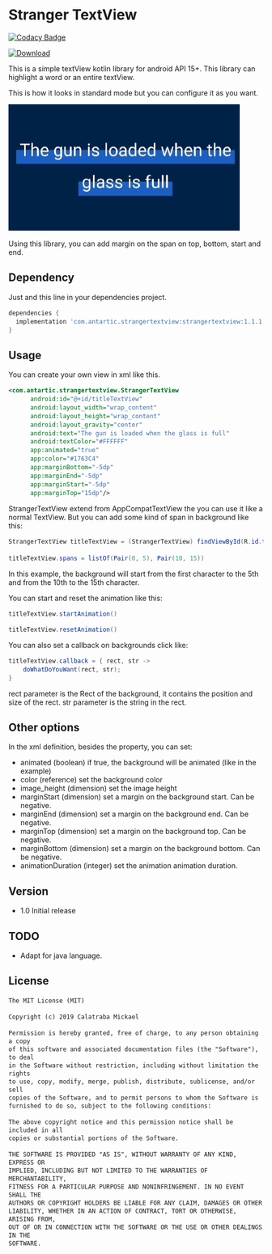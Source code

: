 # Stranger TextView

[![Codacy Badge](https://api.codacy.com/project/badge/Grade/979f7befb83841e4b4c0d5a00d654a4c)](https://app.codacy.com/app/MickaelCalatr/StrangerTextView?utm_source=github.com&utm_medium=referral&utm_content=MickaelCalatr/StrangerTextView&utm_campaign=Badge_Grade_Dashboard)

[ ![Download](https://api.bintray.com/packages/calatr/StrangerTextView/strangertextview/images/download.svg?version=1.1.1) ](https://bintray.com/calatr/StrangerTextView/strangertextview/1.1.1/link)

This is a simple textView kotlin library for android API 15+. This library can highlight a word or an entire textView.

This is how it looks in standard mode but you can configure it as you want.

![](assets/highlight_exemple.gif)

Using this library, you can add margin on the span on top, bottom, start and end.

## Dependency
Just and this line in your dependencies project.
```gradle
dependencies {
  implementation 'com.antartic.strangertextview:strangertextview:1.1.1'
}
```
## Usage
You can create your own view in xml like this.

```xml
<com.antartic.strangertextview.StrangerTextView
      android:id="@+id/titleTextView"
      android:layout_width="wrap_content"
      android:layout_height="wrap_content"
      android:layout_gravity="center"
      android:text="The gun is loaded when the glass is full"
      android:textColor="#FFFFFF"
      app:animated="true"
      app:color="#1763C4"
      app:marginBottom="-5dp"
      app:marginEnd="-5dp"
      app:marginStart="-5dp"
      app:marginTop="15dp"/>
```

StrangerTextView extend from AppCompatTextView the you can use it like a normal TextView.
But you can add some kind of span in background like this:
```java
StrangerTextView titleTextView = (StrangerTextView) findViewById(R.id.title_text_view)

titleTextView.spans = listOf(Pair(0, 5), Pair(10, 15))
```
In this example, the background will start from the first character to the 5th and from the 10th to the 15th character.


You can start and reset the animation like this:
```java
titleTextView.startAnimation()
```
```java
titleTextView.resetAnimation()
```

You can also set a callback on backgrounds click like:
```java
titleTextView.callback = { rect, str ->
    doWhatDoYouWant(rect, str);
}
```
rect parameter is the Rect of the background, it contains the position and size of the rect.
str parameter is the string in the rect.

## Other options
In the xml definition, besides the property, you can set:

-   animated (boolean) if true, the background will be animated (like in the example)
-   color (reference) set the background color
-   image_height (dimension) set the image height
-   marginStart (dimension) set a margin on the background start. Can be negative.
-   marginEnd (dimension) set a margin on the background end. Can be negative.
-   marginTop (dimension) set a margin on the background top. Can be negative.
-   marginBottom (dimension) set a margin on the background bottom. Can be negative.
-   animationDuration (integer) set the animation animation duration.

## Version

-   1.0 Initial release


## TODO

-   Adapt for java language.

## License

```license
The MIT License (MIT)

Copyright (c) 2019 Calatraba Mickael

Permission is hereby granted, free of charge, to any person obtaining a copy
of this software and associated documentation files (the "Software"), to deal
in the Software without restriction, including without limitation the rights
to use, copy, modify, merge, publish, distribute, sublicense, and/or sell
copies of the Software, and to permit persons to whom the Software is
furnished to do so, subject to the following conditions:

The above copyright notice and this permission notice shall be included in all
copies or substantial portions of the Software.

THE SOFTWARE IS PROVIDED "AS IS", WITHOUT WARRANTY OF ANY KIND, EXPRESS OR
IMPLIED, INCLUDING BUT NOT LIMITED TO THE WARRANTIES OF MERCHANTABILITY,
FITNESS FOR A PARTICULAR PURPOSE AND NONINFRINGEMENT. IN NO EVENT SHALL THE
AUTHORS OR COPYRIGHT HOLDERS BE LIABLE FOR ANY CLAIM, DAMAGES OR OTHER
LIABILITY, WHETHER IN AN ACTION OF CONTRACT, TORT OR OTHERWISE, ARISING FROM,
OUT OF OR IN CONNECTION WITH THE SOFTWARE OR THE USE OR OTHER DEALINGS IN THE
SOFTWARE.
```
